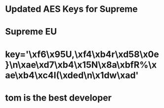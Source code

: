 # Updated AES Keys for Supreme

# Supreme EU

# key='\xf6\x95U,\xf4\xb4r\xd58\x0e}\n\xae\xd7\xb4\x15N\x8a\xbfR%\xae\xb4\xc4I(\xded\n\x1dw\xad'

# tom is the best developer
